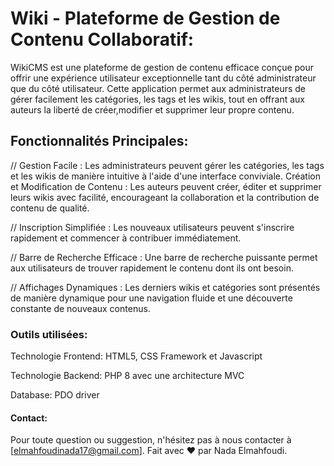 # Wiki - Plateforme de Gestion de Contenu Collaboratif:

WikiCMS est une plateforme de gestion de contenu efficace conçue pour offrir une expérience utilisateur exceptionnelle 
tant du côté administrateur que du côté utilisateur.
Cette application permet aux administrateurs de gérer facilement les catégories, 
les tags et les wikis, tout en offrant aux auteurs la liberté de créer,modifier et supprimer leur propre contenu.

## Fonctionnalités Principales:

// Gestion Facile :
Les administrateurs peuvent gérer les catégories, les tags et les wikis de manière intuitive à l'aide d'une interface conviviale.
Création et Modification de Contenu : Les auteurs peuvent créer, éditer et supprimer leurs wikis avec facilité, encourageant la collaboration et la contribution de contenu de qualité.

// Inscription Simplifiée :
Les nouveaux utilisateurs peuvent s'inscrire rapidement et commencer à contribuer immédiatement.

// Barre de Recherche Efficace :
Une barre de recherche puissante permet aux utilisateurs de trouver rapidement le contenu dont ils ont besoin.

// Affichages Dynamiques : 
Les derniers wikis et catégories sont présentés de manière dynamique pour une navigation fluide et une découverte constante de nouveaux contenus.

### Outils utilisées:

Technologie Frontend: HTML5, CSS Framework et Javascript

Technologie Backend: PHP 8 avec une architecture MVC

Database: PDO driver

#### Contact:
Pour toute question ou suggestion, n'hésitez pas à nous contacter à [elmahfoudinada17@gmail.com].
Fait avec ❤️ par Nada Elmahfoudi.
